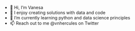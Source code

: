- 👋 Hi, I’m Vanesa
- 👀 I enjoy creating solutions with data and code
- 🌱 I’m currently learning python and data science principles
- 📫 Reach out to me @vnhercules on Twitter 

<!---
vnhercules/vnhercules is a ✨ special ✨ repository because its `README.md` (this file) appears on your GitHub profile.
You can click the Preview link to take a look at your changes.
--->
